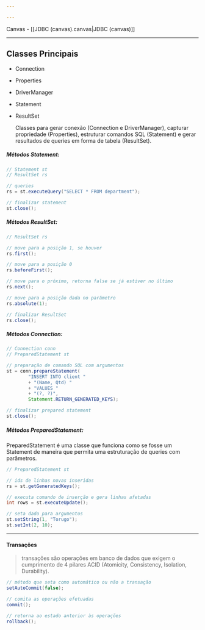 ```yaml
---

---
```


Canvas - [[JDBC (canvas).canvas|JDBC (canvas)]]

---
## Classes Principais

- Connection
- Properties
- DriverManager
- Statement
- ResultSet


	Classes para gerar conexão (Connection e DriverManager), capturar propriedade (Properties), estruturar comandos SQL (Statement) e gerar resultados de queries em forma de tabela (ResultSet).

##### Métodos Statement:

```java
// Statement st
// ResultSet rs

// queries
rs = st.executeQuery("SELECT * FROM department");

// finalizar statement
st.close();
```


##### Métodos ResultSet:

```java
// ResultSet rs

// move para a posição 1, se houver
rs.first();

// move para a posição 0
rs.beforeFirst();

// move para o próximo, retorna false se já estiver no último
rs.next();

// move para a posição dada no parâmetro
rs.absolute(1);

// finalizar ResultSet
rs.close();
```

##### Métodos Connection:

```java
// Connection conn
// PreparedStatement st

// preparação de comando SQL com argumentos
st = conn.prepareStatement(
		"INSERT INTO client "
		+ "(Name, Qtd) "
		+ "VALUES "
		+ "(?, ?)",
		Statement.RETURN_GENERATED_KEYS);

// finalizar prepared statement
st.close();
```

##### Métodos PreparedStatement:

 PreparedStatement é uma classe que funciona como se fosse um Statement de maneira que permita uma estruturação de queries com parâmetros.
 
```java
// PreparedStatement st

// ids de linhas novas inseridas
rs = st.getGeneratedKeys();

// executa comando de inserção e gera linhas afetadas
int rows = st.executeUpdate();

// seta dado para argumentos
st.setString(1, "Torugo");
st.setInt(2, 10);
```

---
#### Transações

> transações são operações em banco de dados que exigem o cumprimento de 4 pilares ACID (Atomicity, Consistency, Isolation, Durability).

```java
// método que seta como automático ou não a transação
setAutoCommit(false);

// comita as operações efetuadas
commit();

// retorna ao estado anterior às operações
rollback();
```
